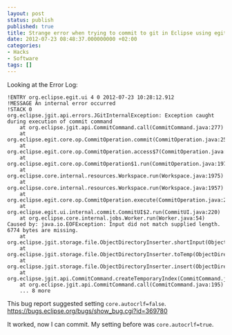 ```yaml
---
layout: post
status: publish
published: true
title: Strange error when trying to commit to git in Eclipse using egit plugin
date: 2012-07-23 08:48:37.000000000 +02:00
categories:
- Hacks
- Software
tags: []
---
```

Looking at the Error Log:


```
!ENTRY org.eclipse.egit.ui 4 0 2012-07-23 10:28:12.912
!MESSAGE An internal error occurred
!STACK 0
org.eclipse.jgit.api.errors.JGitInternalException: Exception caught during execution of commit command
    at org.eclipse.jgit.api.CommitCommand.call(CommitCommand.java:277)
    at org.eclipse.egit.core.op.CommitOperation.commit(CommitOperation.java:255)
    at org.eclipse.egit.core.op.CommitOperation.access$7(CommitOperation.java:233)
    at org.eclipse.egit.core.op.CommitOperation$1.run(CommitOperation.java:197)
    at org.eclipse.core.internal.resources.Workspace.run(Workspace.java:1975)
    at org.eclipse.core.internal.resources.Workspace.run(Workspace.java:1957)
    at org.eclipse.egit.core.op.CommitOperation.execute(CommitOperation.java:207)
    at org.eclipse.egit.ui.internal.commit.CommitUI$2.run(CommitUI.java:220)
    at org.eclipse.core.internal.jobs.Worker.run(Worker.java:54)
Caused by: java.io.EOFException: Input did not match supplied length. 6774 bytes are missing.
    at org.eclipse.jgit.storage.file.ObjectDirectoryInserter.shortInput(ObjectDirectoryInserter.java:237)
    at org.eclipse.jgit.storage.file.ObjectDirectoryInserter.toTemp(ObjectDirectoryInserter.java:168)
    at org.eclipse.jgit.storage.file.ObjectDirectoryInserter.insert(ObjectDirectoryInserter.java:105)
    at org.eclipse.jgit.api.CommitCommand.createTemporaryIndex(CommitCommand.java:363)
    at org.eclipse.jgit.api.CommitCommand.call(CommitCommand.java:195)
    ... 8 more
```


This bug report suggested setting `core.autocrlf=false`. 
<a href="https://bugs.eclipse.org/bugs/show_bug.cgi?id=369780">https://bugs.eclipse.org/bugs/show_bug.cgi?id=369780</a>

It worked, now I can commit. My setting before was `core.autocrlf=true`.
